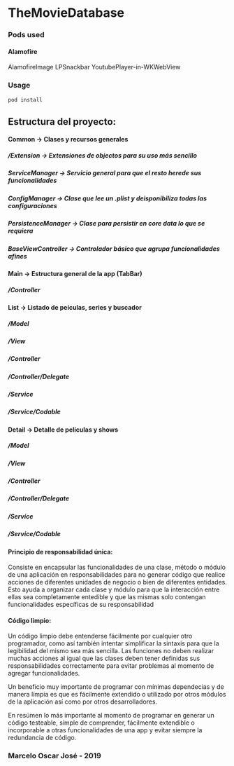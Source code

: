 # TheMovieDatabase

### Pods used
#### Alamofire
AlamofireImage
LPSnackbar
YoutubePlayer-in-WKWebView

### Usage
```ruby
pod install
```

## Estructura del proyecto:
#### Common -> Clases y recursos generales
##### /Extension -> Extensiones de objectos para su uso más sencillo
##### ServiceManager -> Servicio general para que el resto herede sus funcionalidades
##### ConfigManager -> Clase que lee un .plist y deisponibiliza todas las configuraciones
##### PersistenceManager -> Clase para persistir en core data lo que se requiera
##### BaseViewController -> Controlador básico que agrupa funcionalidades afines

#### Main -> Estructura general de la app (TabBar)
##### /Controller

#### List -> Listado de peículas, series y buscador
##### /Model
##### /View
##### /Controller
##### /Controller/Delegate
##### /Service
##### /Service/Codable

#### Detail -> Detalle de películas y shows
##### /Model
##### /View
##### /Controller
##### /Controller/Delegate
##### /Service
##### /Service/Codable

#### Principio de responsabilidad única:
Consiste en encapsular las funcionalidades de una clase, método o módulo de una aplicación en responsabilidades para no generar código que realice acciones de diferentes unidades de negocio o bien de diferentes entidades. Esto ayuda a organizar cada clase y módulo para que la interacción entre ellas sea completamente entedible y que las mismas solo contengan funcionalidades específicas de su responsabilidad

#### Código limpio:
Un código limpio debe entenderse fácilmente por cualquier otro programador, como así también intentar simplificar la sintaxis para que la legibilidad del mismo sea más sencilla. Las funciones no deben realizar muchas acciones al igual que las clases deben tener definidas sus responsabilidades correctamente para evitar problemas al momento de agregar funcionalidades.

Un beneficio muy importante de programar con mínimas dependecias y de manera límpia es que es fácilmente extendido o utilizado por otros módulos de la aplicación así como por otros desarrolladores.

En resúmen lo más importante al momento de programar en generar un código testeable, símple de comprender, fácilmente extendible o incorporable a otras funcionalidades de una app y evitar siempre la redundancia de código.

### Marcelo Oscar José - 2019